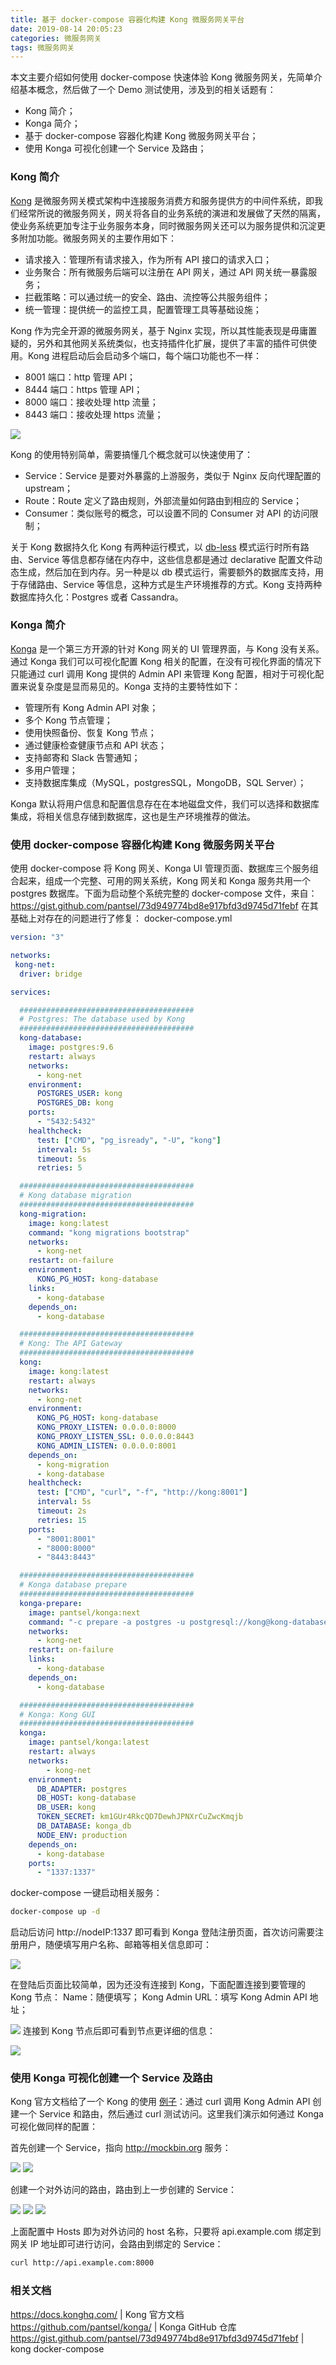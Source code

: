 ```yaml
---
title: 基于 docker-compose 容器化构建 Kong 微服务网关平台
date: 2019-08-14 20:05:23
categories: 微服务网关
tags: 微服务网关
---
```


本文主要介绍如何使用 docker-compose 快速体验 Kong 微服务网关，先简单介绍基本概念，然后做了一个 Demo 测试使用，涉及到的相关话题有：
- Kong 简介；
- Konga 简介；
- 基于 docker-compose 容器化构建 Kong 微服务网关平台；
- 使用 Konga 可视化创建一个 Service 及路由；

### Kong 简介
[Kong](https://konghq.com/kong/) 是微服务网关模式架构中连接服务消费方和服务提供方的中间件系统，即我们经常所说的微服务网关，网关将各自的业务系统的演进和发展做了天然的隔离，使业务系统更加专注于业务服务本身，同时微服务网关还可以为服务提供和沉淀更多附加功能。微服务网关的主要作用如下：
- 请求接入：管理所有请求接入，作为所有 API 接口的请求入口；
- 业务聚合：所有微服务后端可以注册在 API 网关，通过 API 网关统一暴露服务；
- 拦截策略：可以通过统一的安全、路由、流控等公共服务组件；
- 统一管理：提供统一的监控工具，配置管理工具等基础设施；

Kong 作为完全开源的微服务网关，基于 Nginx 实现，所以其性能表现是毋庸置疑的，另外和其他网关系统类似，也支持插件化扩展，提供了丰富的插件可供使用。Kong 进程启动后会启动多个端口，每个端口功能也不一样：
- 8001 端口：http 管理 API；
- 8444 端口：https 管理 API；
- 8000 端口：接收处理 http 流量；
- 8443 端口：接收处理 https 流量；

![](/images/kong.png)

Kong 的使用特别简单，需要搞懂几个概念就可以快速使用了：
- Service：Service 是要对外暴露的上游服务，类似于 Nginx 反向代理配置的 upstream；
- Route：Route 定义了路由规则，外部流量如何路由到相应的 Service；
- Consumer：类似账号的概念，可以设置不同的 Consumer 对 API 的访问限制；

关于 Kong 数据持久化
Kong 有两种运行模式，以 [db-less](https://docs.konghq.com/1.2.x/db-less-and-declarative-config/) 模式运行时所有路由、Service 等信息都存储在内存中，这些信息都是通过 declarative 配置文件动态生成，然后加在到内存。另一种是以 db 模式运行，需要额外的数据库支持，用于存储路由、Service 等信息，这种方式是生产环境推荐的方式。Kong 支持两种数据库持久化：Postgres 或者 Cassandra。

### Konga 简介
[Konga](https://github.com/pantsel/konga) 是一个第三方开源的针对 Kong 网关的 UI 管理界面，与 Kong 没有关系。通过 Konga 我们可以可视化配置 Kong 相关的配置，在没有可视化界面的情况下只能通过 curl 调用 Kong 提供的 Admin API 来管理 Kong 配置，相对于可视化配置来说复杂度是显而易见的。Konga 支持的主要特性如下：
- 管理所有 Kong Admin API 对象；
- 多个 Kong 节点管理；
- 使用快照备份、恢复 Kong 节点；
- 通过健康检查健康节点和 API 状态；
- 支持邮寄和 Slack 告警通知；
- 多用户管理；
- 支持数据库集成（MySQL，postgresSQL，MongoDB，SQL Server）；

Konga 默认将用户信息和配置信息存在在本地磁盘文件，我们可以选择和数据库集成，将相关信息存储到数据库，这也是生产环境推荐的做法。

### 使用 docker-compose 容器化构建 Kong 微服务网关平台
使用 docker-compose 将 Kong 网关、Konga UI 管理页面、数据库三个服务组合起来，组成一个完整、可用的网关系统，Kong 网关和 Konga 服务共用一个 postgres 数据库。下面为启动整个系统完整的 docker-compose 文件，来自：https://gist.github.com/pantsel/73d949774bd8e917bfd3d9745d71febf 在其基础上对存在的问题进行了修复：
docker-compose.yml
```yaml
version: "3"

networks:
 kong-net:
  driver: bridge

services:

  #######################################
  # Postgres: The database used by Kong
  #######################################
  kong-database:
    image: postgres:9.6
    restart: always
    networks:
      - kong-net
    environment:
      POSTGRES_USER: kong
      POSTGRES_DB: kong
    ports:
      - "5432:5432"
    healthcheck:
      test: ["CMD", "pg_isready", "-U", "kong"]
      interval: 5s
      timeout: 5s
      retries: 5

  #######################################
  # Kong database migration
  #######################################
  kong-migration:
    image: kong:latest
    command: "kong migrations bootstrap"
    networks:
      - kong-net
    restart: on-failure
    environment:
      KONG_PG_HOST: kong-database
    links:
      - kong-database
    depends_on:
      - kong-database

  #######################################
  # Kong: The API Gateway
  #######################################
  kong:
    image: kong:latest
    restart: always
    networks:
      - kong-net
    environment:
      KONG_PG_HOST: kong-database
      KONG_PROXY_LISTEN: 0.0.0.0:8000
      KONG_PROXY_LISTEN_SSL: 0.0.0.0:8443
      KONG_ADMIN_LISTEN: 0.0.0.0:8001
    depends_on:
      - kong-migration
      - kong-database
    healthcheck:
      test: ["CMD", "curl", "-f", "http://kong:8001"]
      interval: 5s
      timeout: 2s
      retries: 15
    ports:
      - "8001:8001"
      - "8000:8000"
      - "8443:8443"

  #######################################
  # Konga database prepare
  #######################################
  konga-prepare:
    image: pantsel/konga:next
    command: "-c prepare -a postgres -u postgresql://kong@kong-database:5432/konga_db"
    networks:
      - kong-net
    restart: on-failure
    links:
      - kong-database
    depends_on:
      - kong-database

  #######################################
  # Konga: Kong GUI
  #######################################
  konga:
    image: pantsel/konga:latest
    restart: always
    networks:
        - kong-net
    environment:
      DB_ADAPTER: postgres
      DB_HOST: kong-database
      DB_USER: kong
      TOKEN_SECRET: km1GUr4RkcQD7DewhJPNXrCuZwcKmqjb
      DB_DATABASE: konga_db
      NODE_ENV: production
    depends_on:
      - kong-database
    ports:
      - "1337:1337"
```
docker-compose 一键启动相关服务：
```bash
docker-compose up -d
```
启动后访问 http://nodeIP:1337 即可看到 Konga 登陆注册页面，首次访问需要注册用户，随便填写用户名称、邮箱等相关信息即可：

![](/images/konga1.png)

在登陆后页面比较简单，因为还没有连接到 Kong，下面配置连接到要管理的 Kong 节点：
Name：随便填写；
Kong Admin URL：填写 Kong Admin API 地址；

![](/images/konga2.png)
连接到 Kong 节点后即可看到节点更详细的信息：
 
![](/images/konga3.png)

### 使用 Konga 可视化创建一个 Service 及路由
Kong 官方文档给了一个 Kong 的使用 [例子](https://docs.konghq.com/1.2.x/getting-started/configuring-a-service/)：通过 curl 调用 Kong Admin API 创建一个 Service 和路由，然后通过 curl 测试访问。这里我们演示如何通过 Konga 可视化做同样的配置：

首先创建一个 Service，指向 http://mockbin.org 服务：

![](/images/konga4.png)
![](/images/konga5.png)

创建一个对外访问的路由，路由到上一步创建的 Service：

![](/images/konga6.png)
![](/images/konga7.png)
![](/images/konga8.png)

上面配置中 Hosts 即为对外访问的 host 名称，只要将 api.example.com 绑定到网关 IP 地址即可进行访问，会路由到绑定的 Service：
```bash
curl http://api.example.com:8000
```

### 相关文档
https://docs.konghq.com/ | Kong 官方文档
https://github.com/pantsel/konga/ | Konga GitHub 仓库
https://gist.github.com/pantsel/73d949774bd8e917bfd3d9745d71febf | kong docker-compose

